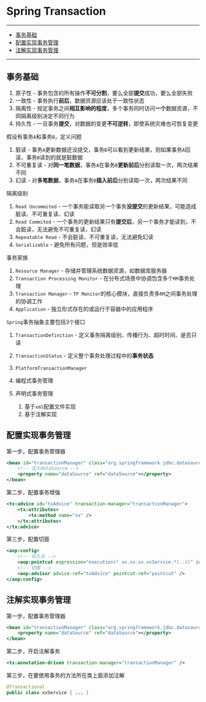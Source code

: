 # Spring Transaction

---

- [事务基础](#事务基础)
- [配置实现事务管理](#配置实现事务管理)
- [注解实现事务管理](#注解实现事务管理)

---

## 事务基础

1. 原子性 - 事务包含的所有操作**不可分割**，要么全部**提交**成功，要么全部失败
2. 一致性 - 事务执行**前后**，数据资源应该处于一致性状态
3. 隔离性 - 规定事务之间**相互影响的程度**，多个事务同时访问**一个**数据资源，不同隔离级别决定不同行为
4. 持久性 - 一旦事务**提交**，对数据的变更**不可逆转**，即使系统灾难也可恢复变更

假设有事务`A`和事务`B`，定义问题
1. 脏读 - 事务`A`更新数据还没提交，事务`B`可以看到更新结果，则如果事务`A`回滚，事务`B`读到的就是脏数据
2. 不可重复读 - 对**同一笔数据**，事务`A`在事务`B`**更新前后**分别读取一次，两次结果不同
3. 幻读 - 对**多笔数据**，事务`A`在事务`B`**插入前后**分别读取一次，两次结果不同

隔离级别
1. `Read Uncommited` - 一个事务能读取另一个事务**没提交**的更新结果，可能造成脏读、不可重复读、幻读
2. `Read Commited` - 一个事务的更新结果只有**提交后**，另一个事务才能读到，不会脏读，无法避免不可重复读、幻读
3. `Repeatable Read` - 不会脏读、不可重复读，无法避免幻读
4. `Serializable` - 避免所有问题，但是效率低

事务家族
1. `Resource Manager` - 存储并管理系统数据资源，如数据库服务器
2. `Transaction Processing Monitor` - 在分布式场景中协调包含多个`RM`事务处理
3. `Transaction Manager` - `TP Monitor`的核心模块，直接负责多`RM`之间事务处理的协调工作
4. `Application` - 独立形式存在的或运行于容器中的应用程序

`Spring`事务抽象主要包括3个接口
1. `TransactionDefinition` - 定义事务隔离级别、传播行为、超时时间、是否只读
2. `TransactionStatus` - 定义整个事务处理过程中的**事务状态**
3. `PlatformTransactionManager`


1. 编程式事务管理
2. 声明式事务管理
   1. 基于`xml`配置文件实现
   2. 基于注解实现


## 配置实现事务管理

第一步，配置事务管理器

```xml
<bean id="transactionManager" class="org.springframework.jdbc.datasource.DataSourceTransactionManager">
	<!-- 注入dataSource -->
	<property name="dataSource" ref="dataSource"></property>
</bean>
```

第二步，配置事务增强

```xml
<tx:advice id="txAdvice" transaction-manager="transactionManager">
	<tx:attributes>
		<tx:method name="xx" />
	</tx:attributes>
</tx:advice>
```

第三步，配置切面

```xml
<aop:config>
	<!-- 切入点 -->
	<aop:pointcut expression="execution(* xx.xx.xx.xxService.*(..))" id="pointcut" />
	<!-- 切面 -->
	<aop:advisor advice-ref="txAdvice" pointcut-ref="pointcut" />
</aop:config>
```

## 注解实现事务管理

第一步，配置事务管理器

```xml
<bean id="transactionManager" class="org.springframework.jdbc.datasource.DataSourceTransactionManager">
	<property name="dataSource" ref="dataSource"></property>
</bean>
```

第二步，开启注解事务

```xml
<tx:annotation-driven transaction-manager="transactionManager" />
```

第三步，在要使用事务的方法所在类上面添加注解

```Java
@Transactional
public class xxService { ... }
```
